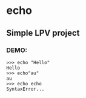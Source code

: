 # echo
## Simple LPV project

### DEMO:
```
>>> echo "Hello"
Hello
>>> echo"au"
au
>>> echo echo
SyntaxError...
```